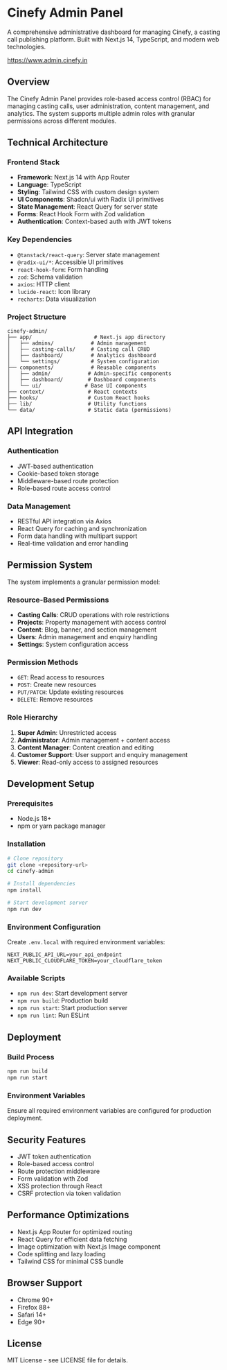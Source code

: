 # Cinefy Admin Panel

A comprehensive administrative dashboard for managing Cinefy, a casting call publishing platform. Built with Next.js 14, TypeScript, and modern web technologies.

https://www.admin.cinefy.in

## Overview

The Cinefy Admin Panel provides role-based access control (RBAC) for managing casting calls, user administration, content management, and analytics. The system supports multiple admin roles with granular permissions across different modules.

## Technical Architecture

### Frontend Stack
- **Framework**: Next.js 14 with App Router
- **Language**: TypeScript
- **Styling**: Tailwind CSS with custom design system
- **UI Components**: Shadcn/ui with Radix UI primitives
- **State Management**: React Query for server state
- **Forms**: React Hook Form with Zod validation
- **Authentication**: Context-based auth with JWT tokens

### Key Dependencies
- `@tanstack/react-query`: Server state management
- `@radix-ui/*`: Accessible UI primitives
- `react-hook-form`: Form handling
- `zod`: Schema validation
- `axios`: HTTP client
- `lucide-react`: Icon library
- `recharts`: Data visualization

### Project Structure
```
cinefy-admin/
├── app/                    # Next.js app directory
│   ├── admins/            # Admin management
│   ├── casting-calls/     # Casting call CRUD
│   ├── dashboard/         # Analytics dashboard
│   └── settings/          # System configuration
├── components/            # Reusable components
│   ├── admin/            # Admin-specific components
│   ├── dashboard/        # Dashboard components
│   └── ui/              # Base UI components
├── context/              # React contexts
├── hooks/                # Custom React hooks
├── lib/                  # Utility functions
└── data/                 # Static data (permissions)
```

## API Integration

### Authentication
- JWT-based authentication
- Cookie-based token storage
- Middleware-based route protection
- Role-based route access control

### Data Management
- RESTful API integration via Axios
- React Query for caching and synchronization
- Form data handling with multipart support
- Real-time validation and error handling

## Permission System

The system implements a granular permission model:

### Resource-Based Permissions
- **Casting Calls**: CRUD operations with role restrictions
- **Projects**: Property management with access control
- **Content**: Blog, banner, and section management
- **Users**: Admin management and enquiry handling
- **Settings**: System configuration access

### Permission Methods
- `GET`: Read access to resources
- `POST`: Create new resources
- `PUT/PATCH`: Update existing resources
- `DELETE`: Remove resources

### Role Hierarchy
1. **Super Admin**: Unrestricted access
2. **Administrator**: Admin management + content access
3. **Content Manager**: Content creation and editing
4. **Customer Support**: User support and enquiry management
5. **Viewer**: Read-only access to assigned resources

## Development Setup

### Prerequisites
- Node.js 18+ 
- npm or yarn package manager

### Installation
```bash
# Clone repository
git clone <repository-url>
cd cinefy-admin

# Install dependencies
npm install

# Start development server
npm run dev
```

### Environment Configuration
Create `.env.local` with required environment variables:
```env
NEXT_PUBLIC_API_URL=your_api_endpoint
NEXT_PUBLIC_CLOUDFLARE_TOKEN=your_cloudflare_token
```

### Available Scripts
- `npm run dev`: Start development server
- `npm run build`: Production build
- `npm run start`: Start production server
- `npm run lint`: Run ESLint

## Deployment

### Build Process
```bash
npm run build
npm run start
```

### Environment Variables
Ensure all required environment variables are configured for production deployment.

## Security Features

- JWT token authentication
- Role-based access control
- Route protection middleware
- Form validation with Zod
- XSS protection through React
- CSRF protection via token validation

## Performance Optimizations

- Next.js App Router for optimized routing
- React Query for efficient data fetching
- Image optimization with Next.js Image component
- Code splitting and lazy loading
- Tailwind CSS for minimal CSS bundle

## Browser Support

- Chrome 90+
- Firefox 88+
- Safari 14+
- Edge 90+

## License

MIT License - see LICENSE file for details. 